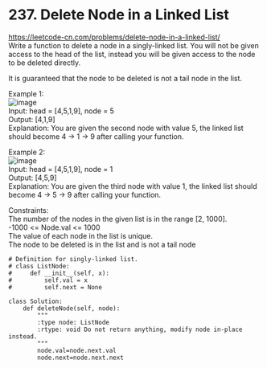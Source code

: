 # 237. Delete Node in a Linked List
https://leetcode-cn.com/problems/delete-node-in-a-linked-list/  
Write a function to delete a node in a singly-linked list. You will not be given access to the head of the list, instead you will be given access to the node to be deleted directly.

It is guaranteed that the node to be deleted is not a tail node in the list.  

Example 1:  
![image](https://user-images.githubusercontent.com/60777462/156284381-ba9e5fbb-4b0a-4bd8-8101-a6e4f0f2ce4f.png)  
Input: head = [4,5,1,9], node = 5  
Output: [4,1,9]  
Explanation: You are given the second node with value 5, the linked list should become 4 -> 1 -> 9 after calling your function.  

Example 2:  
![image](https://user-images.githubusercontent.com/60777462/156284427-e8adf8c5-70fa-4d41-86b5-d9562d9ba4ca.png)  
Input: head = [4,5,1,9], node = 1  
Output: [4,5,9]  
Explanation: You are given the third node with value 1, the linked list should become 4 -> 5 -> 9 after calling your function.  

Constraints:  
The number of the nodes in the given list is in the range [2, 1000].  
-1000 <= Node.val <= 1000  
The value of each node in the list is unique.  
The node to be deleted is in the list and is not a tail node  

``` python3
# Definition for singly-linked list.
# class ListNode:
#     def __init__(self, x):
#         self.val = x
#         self.next = None

class Solution:
    def deleteNode(self, node):
        """
        :type node: ListNode
        :rtype: void Do not return anything, modify node in-place instead.
        """
        node.val=node.next.val
        node.next=node.next.next
```
